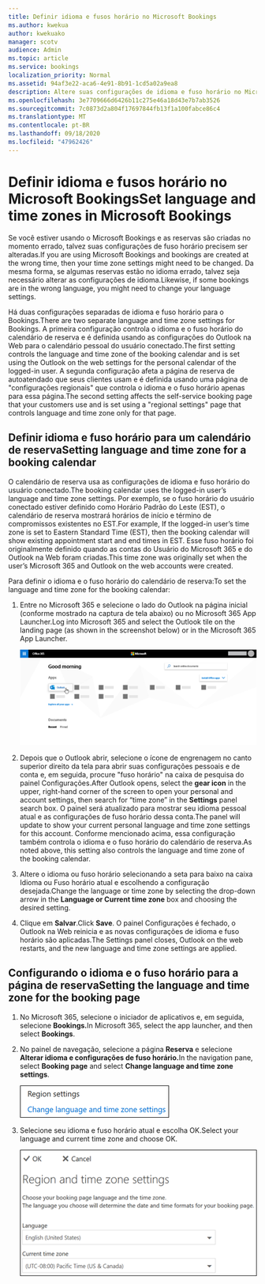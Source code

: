 ```yaml
---
title: Definir idioma e fusos horário no Microsoft Bookings
ms.author: kwekua
author: kwekuako
manager: scotv
audience: Admin
ms.topic: article
ms.service: bookings
localization_priority: Normal
ms.assetid: 94af3e22-aca6-4e91-8b91-1cd5a02a9ea8
description: Altere suas configurações de idioma e fuso horário no Microsoft Bookings. Se as reservas são criadas na hora errada, o Bookings pode ser definido para o fuso horário errado.
ms.openlocfilehash: 3e7709666d6426b11c275e46a18d43e7b7ab3526
ms.sourcegitcommit: 7c0873d2a804f17697844fb13f1a100fabce86c4
ms.translationtype: MT
ms.contentlocale: pt-BR
ms.lasthandoff: 09/18/2020
ms.locfileid: "47962426"
---
```

# <a name="set-language-and-time-zones-in-microsoft-bookings"></a><span data-ttu-id="2cbfb-104">Definir idioma e fusos horário no Microsoft Bookings</span><span class="sxs-lookup"><span data-stu-id="2cbfb-104">Set language and time zones in Microsoft Bookings</span></span>

<span data-ttu-id="2cbfb-105">Se você estiver usando o Microsoft Bookings e as reservas são criadas no momento errado, talvez suas configurações de fuso horário precisem ser alteradas.</span><span class="sxs-lookup"><span data-stu-id="2cbfb-105">If you are using Microsoft Bookings and bookings are created at the wrong time, then your time zone settings might need to be changed.</span></span> <span data-ttu-id="2cbfb-106">Da mesma forma, se algumas reservas estão no idioma errado, talvez seja necessário alterar as configurações de idioma.</span><span class="sxs-lookup"><span data-stu-id="2cbfb-106">Likewise, if some bookings are in the wrong language, you might need to change your language settings.</span></span>

<span data-ttu-id="2cbfb-107">Há duas configurações separadas de idioma e fuso horário para o Bookings.</span><span class="sxs-lookup"><span data-stu-id="2cbfb-107">There are two separate language and time zone settings for Bookings.</span></span> <span data-ttu-id="2cbfb-108">A primeira configuração controla o idioma e o fuso horário do calendário de reserva e é definida usando as configurações do Outlook na Web para o calendário pessoal do usuário conectado.</span><span class="sxs-lookup"><span data-stu-id="2cbfb-108">The first setting controls the language and time zone of the booking calendar and is set using the Outlook on the web settings for the personal calendar of the logged-in user.</span></span> <span data-ttu-id="2cbfb-109">A segunda configuração afeta a página de reserva de autoatendado que seus clientes usam e é definida usando uma página de "configurações regionais" que controla o idioma e o fuso horário apenas para essa página.</span><span class="sxs-lookup"><span data-stu-id="2cbfb-109">The second setting affects the self-service booking page that your customers use and is set using a "regional settings" page that controls language and time zone only for that page.</span></span>

## <a name="setting-language-and-time-zone-for-a-booking-calendar"></a><span data-ttu-id="2cbfb-110">Definir idioma e fuso horário para um calendário de reserva</span><span class="sxs-lookup"><span data-stu-id="2cbfb-110">Setting language and time zone for a booking calendar</span></span>

<span data-ttu-id="2cbfb-111">O calendário de reserva usa as configurações de idioma e fuso horário do usuário conectado.</span><span class="sxs-lookup"><span data-stu-id="2cbfb-111">The booking calendar uses the logged-in user’s language and time zone settings.</span></span> <span data-ttu-id="2cbfb-112">Por exemplo, se o fuso horário do usuário conectado estiver definido como Horário Padrão do Leste (EST), o calendário de reserva mostrará horários de início e término de compromissos existentes no EST.</span><span class="sxs-lookup"><span data-stu-id="2cbfb-112">For example, If the logged-in user’s time zone is set to Eastern Standard Time (EST), then the booking calendar will show existing appointment start and end times in EST.</span></span> <span data-ttu-id="2cbfb-113">Esse fuso horário foi originalmente definido quando as contas do Usuário do Microsoft 365 e do Outlook na Web foram criadas.</span><span class="sxs-lookup"><span data-stu-id="2cbfb-113">This time zone was originally set when the user’s Microsoft 365 and Outlook on the web accounts were created.</span></span>

<span data-ttu-id="2cbfb-114">Para definir o idioma e o fuso horário do calendário de reserva:</span><span class="sxs-lookup"><span data-stu-id="2cbfb-114">To set the language and time zone for the booking calendar:</span></span>

1. <span data-ttu-id="2cbfb-115">Entre no Microsoft 365 e selecione o lado do Outlook na página inicial (conforme mostrado na captura de tela abaixo) ou no Microsoft 365 App Launcher.</span><span class="sxs-lookup"><span data-stu-id="2cbfb-115">Log into Microsoft 365 and select the Outlook tile on the landing page (as shown in the screenshot below) or in the Microsoft 365 App Launcher.</span></span>

   ![Imagem do lado do Outlook na página inicial do Microsoft 365](../media/bookings-outlook-tile.png)

1. <span data-ttu-id="2cbfb-117">Depois que o  Outlook abrir, selecione o ícone de engrenagem no canto superior direito da tela para abrir  suas configurações pessoais e de conta e, em seguida, procure "fuso horário" na caixa de pesquisa do painel Configurações.</span><span class="sxs-lookup"><span data-stu-id="2cbfb-117">After Outlook opens, select the **gear icon** in the upper, right-hand corner of the screen to open your personal and account settings, then search for “time zone” in the **Settings** panel search box.</span></span> <span data-ttu-id="2cbfb-118">O painel será atualizado para mostrar seu idioma pessoal atual e as configurações de fuso horário dessa conta.</span><span class="sxs-lookup"><span data-stu-id="2cbfb-118">The panel will update to show your current personal language and time zone settings for this account.</span></span> <span data-ttu-id="2cbfb-119">Conforme mencionado acima, essa configuração também controla o idioma e o fuso horário do calendário de reserva.</span><span class="sxs-lookup"><span data-stu-id="2cbfb-119">As noted above, this setting also controls the language and time zone of the booking calendar.</span></span>

1. <span data-ttu-id="2cbfb-120">Altere o idioma ou fuso horário selecionando  a seta para baixo na caixa Idioma ou Fuso horário atual e escolhendo a configuração desejada.</span><span class="sxs-lookup"><span data-stu-id="2cbfb-120">Change the language or time zone by selecting the drop-down arrow in the **Language or Current time zone** box and choosing the desired setting.</span></span>

1. <span data-ttu-id="2cbfb-121">Clique em **Salvar**.</span><span class="sxs-lookup"><span data-stu-id="2cbfb-121">Click **Save**.</span></span> <span data-ttu-id="2cbfb-122">O painel Configurações é fechado, o Outlook na Web reinicia e as novas configurações de idioma e fuso horário são aplicadas.</span><span class="sxs-lookup"><span data-stu-id="2cbfb-122">The Settings panel closes, Outlook on the web restarts, and the new language and time zone settings are applied.</span></span>

## <a name="setting-the-language-and-time-zone-for-the-booking-page"></a><span data-ttu-id="2cbfb-123">Configurando o idioma e o fuso horário para a página de reserva</span><span class="sxs-lookup"><span data-stu-id="2cbfb-123">Setting the language and time zone for the booking page</span></span>

1. <span data-ttu-id="2cbfb-124">No Microsoft 365, selecione o iniciador de aplicativos e, em seguida, selecione **Bookings.**</span><span class="sxs-lookup"><span data-stu-id="2cbfb-124">In Microsoft 365, select the app launcher, and then select **Bookings**.</span></span>

1. <span data-ttu-id="2cbfb-125">No painel de navegação, selecione a página **Reserva** e selecione **Alterar idioma e configurações de fuso horário.**</span><span class="sxs-lookup"><span data-stu-id="2cbfb-125">In the navigation pane, select **Booking page** and select **Change language and time zone settings**.</span></span>

   ![Captura de tela: alterar o link de configurações de idioma e fuso horário](../media/bookings-region-language-timezone-settings.png)

1. <span data-ttu-id="2cbfb-127">Selecione seu idioma e fuso horário atual e escolha OK.</span><span class="sxs-lookup"><span data-stu-id="2cbfb-127">Select your language and current time zone and choose OK.</span></span>

   ![Captura de tela: configurações de idioma e fuso horário](../media/bookings-region-timezone-settings.png)
